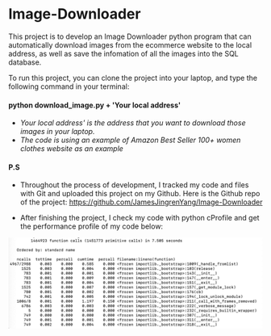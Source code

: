 # Image-Downloader
This project is to develop an Image Downloader python program that can automatically download images from the ecommerce website to the local address, as well as save the infomation of all the images into the SQL database.

To run this project, you can clone the project into your laptop, and type the following command in your terminal:

#### python download_image.py + 'Your local address'

* *Your local address' is the address that you want to download those images in your laptop.*
* *The code is using an example of Amazon Best Seller 100+ women clothes website as an example*

#### P.S
* Throughout the process of development, I tracked my code and files with Git and uploaded this project on my Github. Here is the Github repo of the project: https://github.com/JamesJingrenYang/Image-Downloader

* After finishing the project, I check my code with python cProfile and get the performance profile of my code below:

![Image text](https://github.com/JamesJingrenYang/Image-Downloader/blob/main/WechatIMG536.jpeg)


